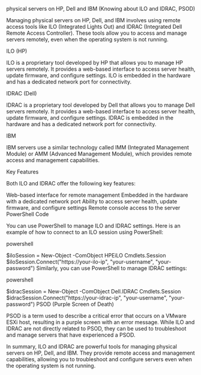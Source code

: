 physical servers on HP, Dell and IBM (Knowing about ILO and IDRAC, PSOD)


Managing physical servers on HP, Dell, and IBM involves using remote access tools like ILO (Integrated Lights Out) and IDRAC (Integrated Dell Remote Access Controller). These tools allow you to access and manage servers remotely, even when the operating system is not running.

ILO (HP)

ILO is a proprietary tool developed by HP that allows you to manage HP servers remotely. It provides a web-based interface to access server health, update firmware, and configure settings. ILO is embedded in the hardware and has a dedicated network port for connectivity.

IDRAC (Dell)

IDRAC is a proprietary tool developed by Dell that allows you to manage Dell servers remotely. It provides a web-based interface to access server health, update firmware, and configure settings. IDRAC is embedded in the hardware and has a dedicated network port for connectivity.

IBM

IBM servers use a similar technology called IMM (Integrated Management Module) or AMM (Advanced Management Module), which provides remote access and management capabilities.

Key Features

Both ILO and IDRAC offer the following key features:

Web-based interface for remote management
Embedded in the hardware with a dedicated network port
Ability to access server health, update firmware, and configure settings
Remote console access to the server
PowerShell Code

You can use PowerShell to manage ILO and IDRAC settings. Here is an example of how to connect to an ILO session using PowerShell:

powershell

$iloSession = New-Object -ComObject HPEiLO Cmdlets.Session
$iloSession.Connect("https://your-ilo-ip", "your-username", "your-password")
Similarly, you can use PowerShell to manage IDRAC settings:

powershell

$idracSession = New-Object -ComObject Dell.IDRAC Cmdlets.Session
$idracSession.Connect("https://your-idrac-ip", "your-username", "your-password")
PSOD (Purple Screen of Death)

PSOD is a term used to describe a critical error that occurs on a VMware ESXi host, resulting in a purple screen with an error message. While ILO and IDRAC are not directly related to PSOD, they can be used to troubleshoot and manage servers that have experienced a PSOD.

In summary, ILO and IDRAC are powerful tools for managing physical servers on HP, Dell, and IBM. They provide remote access and management capabilities, allowing you to troubleshoot and configure servers even when the operating system is not running.